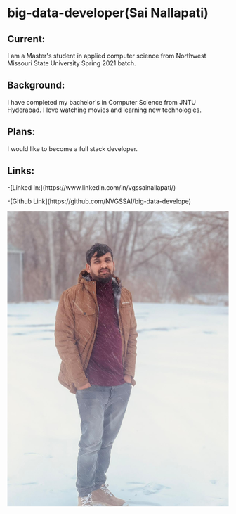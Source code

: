 # big-data-developer(Sai Nallapati)
## Current:
I am a Master's student in applied computer science from Northwest Missouri State University Spring 2021 batch.
## Background:
I have completed my bachelor's in Computer Science from JNTU Hyderabad. I love watching movies and learning new technologies.
## Plans:
I would like to become a full stack developer.
## Links: 
<p>-[Linked In:](https://www.linkedin.com/in/vgssainallapati/)</p>
-[Github Link](https://github.com/NVGSSAI/big-data-develope)


![Photograph][logo]

[logo]: https://github.com/NVGSSAI/big-data-developer/blob/main/image.jpeg

